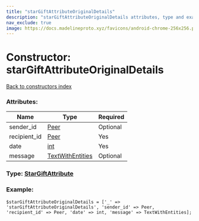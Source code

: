 ```yaml
---
title: "starGiftAttributeOriginalDetails"
description: "starGiftAttributeOriginalDetails attributes, type and example"
nav_exclude: true
image: https://docs.madelineproto.xyz/favicons/android-chrome-256x256.png
---
```

# Constructor: starGiftAttributeOriginalDetails  
[Back to constructors index](/API_docs/constructors/index.html)



### Attributes:

| Name     |    Type       | Required |
|----------|---------------|----------|
|sender\_id|[Peer](/API_docs/types/Peer.html) | Optional|
|recipient\_id|[Peer](/API_docs/types/Peer.html) | Yes|
|date|[int](/API_docs/types/int.html) | Yes|
|message|[TextWithEntities](/API_docs/types/TextWithEntities.html) | Optional|



### Type: [StarGiftAttribute](/API_docs/types/StarGiftAttribute.html)


### Example:

```
$starGiftAttributeOriginalDetails = ['_' => 'starGiftAttributeOriginalDetails', 'sender_id' => Peer, 'recipient_id' => Peer, 'date' => int, 'message' => TextWithEntities];
```  
